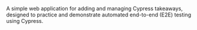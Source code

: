 A simple web application for adding and managing Cypress takeaways, designed to practice and demonstrate automated end-to-end (E2E) testing using Cypress.
